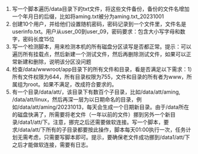1. 写一个脚本遍历/data目录下的txt文件，将这些文件备份，备份的文件名增加一个年月日的后缀，比如将aming.txt被分为aming.txt_20231001
2. 创建10个用户，并给他们设置随机密码，密码记录到一个文件里，文件名是userinfo.txt。用户从user_00到user_09，密码要求：包含大小写字母和数字，密码长度15位
3. 写一个检测脚本，用来检测本机的所有磁盘分区读写是否都正常。提示：可以遍历所有挂载点，然后新建一个测试文件，然后再删除测试文件，如果可以正常新建和删除，说明该分区没问题
4. 检查/data/wwwroot/app目录下的所有文件和目录，看是否满足以下需求：1）所有文件权限为644，所有目录权限为755，文件和目录的所有者为www，所属组为root。如果不满足，改成符合要求的。
5. 有一个目录/data/att/，该目录下有数百个子目录，比如/data/att/aming, /data/att/linux，然后再深一层为以日期命名的目录，例如/data/att/aming/20231013，每天会生成一个日期新目录。由于/data所在的磁盘快满了，所需要将老文件（一年以前的文件）挪到另外一个新目录/data1/att/下。注意，挪完之后还需要做软连接。写一个脚本，要求/data/att/下所有的子目录都要按此操作，脚本每天01:00执行一次，任务计划无需考虑，只需要写脚本即可。提示，要确保老文件成功挪到/data1/att/下之后才能做软连接，需要有日志。